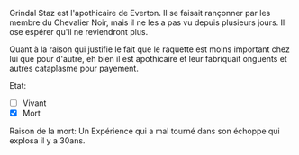 Grindal Staz est l'apothicaire de Everton. Il se faisait rançonner par les membre du Chevalier Noir, mais il ne les a pas vu depuis plusieurs jours. Il ose espérer qu'il ne reviendront plus.

Quant à la raison qui justifie le fait que le raquette est moins important chez lui que pour d'autre, eh bien il est apothicaire et leur fabriquait onguents et autres cataplasme pour payement.


Etat: 
- [ ]  Vivant
- [X]  Mort

Raison de la mort: 
Un Expérience qui a mal tourné dans son échoppe qui explosa il y a 30ans.